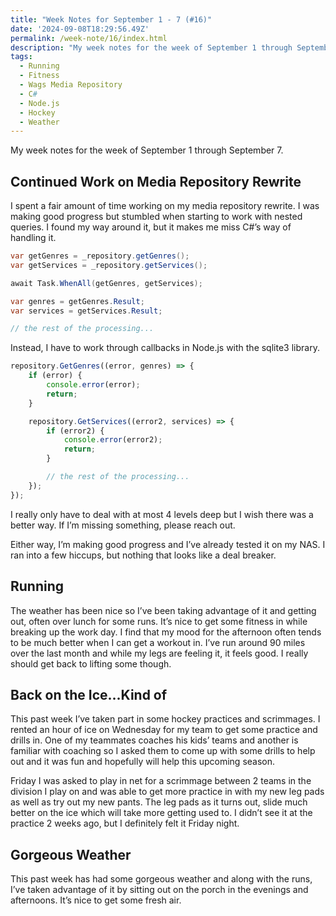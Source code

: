```yaml
---
title: "Week Notes for September 1 - 7 (#16)"
date: '2024-09-08T18:29:56.49Z'
permalink: /week-note/16/index.html
description: "My week notes for the week of September 1 through September 7."
tags:
  - Running
  - Fitness
  - Wags Media Repository
  - C#
  - Node.js
  - Hockey
  - Weather
---
```


My week notes for the week of September 1 through September 7.
<!-- excerpt -->

## Continued Work on Media Repository Rewrite

I spent a fair amount of time working on my media repository rewrite. I was making good progress but stumbled when starting to work with nested queries. I found my way around it, but it makes me miss C#’s way of handling it.

```csharp
var getGenres = _repository.getGenres();
var getServices = _repository.getServices();

await Task.WhenAll(getGenres, getServices);

var genres = getGenres.Result;
var services = getServices.Result;

// the rest of the processing...
```

Instead, I have to work through callbacks in Node.js with the sqlite3 library.

```js
repository.GetGenres((error, genres) => {
	if (error) {
		console.error(error);
		return;
	}

	repository.GetServices((error2, services) => {
		if (error2) {
			console.error(error2);
			return;
		}

		// the rest of the processing...
	});
});
```

I really only have to deal with at most 4 levels deep but I wish there was a better way. If I’m missing something, please reach out.

Either way, I’m making good progress and I’ve already tested it on my NAS. I ran into a few hiccups, but nothing that looks like a deal breaker.

## Running

The weather has been nice so I’ve been taking advantage of it and getting out, often over lunch for some runs. It’s nice to get some fitness in while breaking up the work day. I find that my mood for the afternoon often tends to be much better when I can get a workout in. I’ve run around 90 miles over the last month and while my legs are feeling it, it feels good. I really should get back to lifting some though.

## Back on the Ice...Kind of

This past week I’ve taken part in some hockey practices and scrimmages. I rented an hour of ice on Wednesday for my team to get some practice and drills in. One of my teammates coaches his kids’ teams and another is familiar with coaching so I asked them to come up with some drills to help out and it was fun and hopefully will help this upcoming season.

Friday I was asked to play in net for a scrimmage between 2 teams in the division I play on and was able to get more practice in with my new leg pads as well as try out my new pants. The leg pads as it turns out, slide much better on the ice which will take more getting used to. I didn’t see it at the practice 2 weeks ago, but I definitely felt it Friday night.

## Gorgeous Weather

This past week has had some gorgeous weather and along with the runs, I’ve taken advantage of it by sitting out on the porch in the evenings and afternoons. It’s nice to get some fresh air.